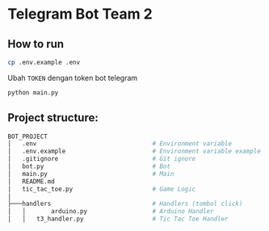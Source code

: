# Telegram Bot Team 2

## How to run
```bash
cp .env.example .env
```

Ubah `TOKEN` dengan token bot telegram

```bash
python main.py
```

## Project structure:
```bash
BOT_PROJECT
│   .env								# Environment variable
│   .env.example						# Environment variable example
│   .gitignore 							# Git ignore
│   bot.py 								# Bot
│   main.py								# Main
│   README.md	
│   tic_tac_toe.py 						# Game Logic
│
├───handlers 							# Handlers (tombol click)
│   │		arduino.py 					# Arduino Handler
│   │   t3_handler.py					# Tic Tac Toe Handler
```

